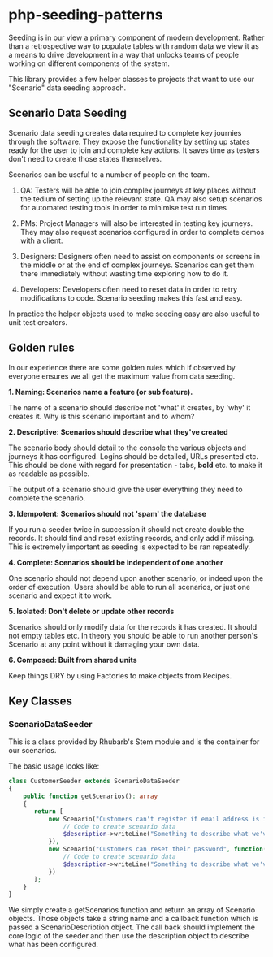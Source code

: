 # php-seeding-patterns

Seeding is in our view a primary component of modern development. Rather than a retrospective way to
populate tables with random data we view it as a means to drive development in a way that unlocks
teams of people working on different components of the system.

This library provides a few helper classes to projects that want to use our "Scenario" data seeding
approach.

## Scenario Data Seeding

Scenario data seeding creates data required to complete key journies through the software. They expose
the functionality by setting up states ready for the user to join and complete key actions. It 
saves time as testers don't need to create those states themselves.

Scenarios can be useful to a number of people on the team.

1) QA: Testers will be able to join complex journeys at key places without the tedium of setting up the 
relevant state. QA may also setup scenarios for automated testing tools in order to minimise test run
times

2) PMs: Project Managers will also be interested in testing key journeys. They may also request scenarios
configured in order to complete demos with a client.

3) Designers: Designers often need to assist on components or screens in the middle or at the end of complex
journeys. Scenarios can get them there immediately without wasting time exploring how to do it.

4) Developers: Developers often need to reset data in order to retry modifications to code. Scenario seeding
makes this fast and easy.

In practice the helper objects used to make seeding easy are also useful to unit test creators.

## Golden rules

In our experience there are some golden rules which if observed by everyone ensures we all get the maximum value
from data seeding. 

**1. Naming: Scenarios name a feature (or sub feature).**

The name of a scenario should describe not 'what' it creates, by 'why' it creates it. Why is this scenario
important and to whom?

**2. Descriptive: Scenarios should describe what they've created**

The scenario body should detail to the console the various objects and journeys it has configured. Logins should
be detailed, URLs presented etc. This should be done with regard for presentation - tabs, **bold** etc. to make
it as readable as possible.

The output of a scenario should give the user everything they need to complete the scenario.

**3. Idempotent: Scenarios should not 'spam' the database**

If you run a seeder twice in succession it should not create double the records. It should find and reset
existing records, and only add if missing. This is extremely important as seeding is expected to be ran
repeatedly.

**4. Complete: Scenarios should be independent of one another**

One scenario should not depend upon another scenario, or indeed upon the order of execution. Users should
be able to run all scenarios, or just one scenario and expect it to work.

**5. Isolated: Don't delete or update other records**

Scenarios should only modify data for the records it has created. It should not empty tables etc. In theory
you should be able to run another person's Scenario at any point without it damaging your own data.

**6. Composed: Built from shared units**

Keep things DRY by using Factories to make objects from Recipes.


## Key Classes

### ScenarioDataSeeder

This is a class provided by Rhubarb's Stem module and is the container for our scenarios.

The basic usage looks like:

```php
class CustomerSeeder extends ScenarioDataSeeder
{
    public function getScenarios(): array
    {
       return [
           new Scenario("Customers can't register if email address is in use", function(ScenarioDescription $description){
               // Code to create scenario data
               $description->writeLine("Something to describe what we've made");    
           }),
           new Scenario("Customers can reset their password", function(ScenarioDescription $description){
               // Code to create scenario data
               $description->writeLine("Something to describe what we've made");
           })
       ];
    }
}
```

We simply create a getScenarios function and return an array of Scenario objects. Those objects
take a string name and a callback function which is passed a ScenarioDescription object. The call
back should implement the core logic of the seeder and then use the description object to describe
what has been configured.

